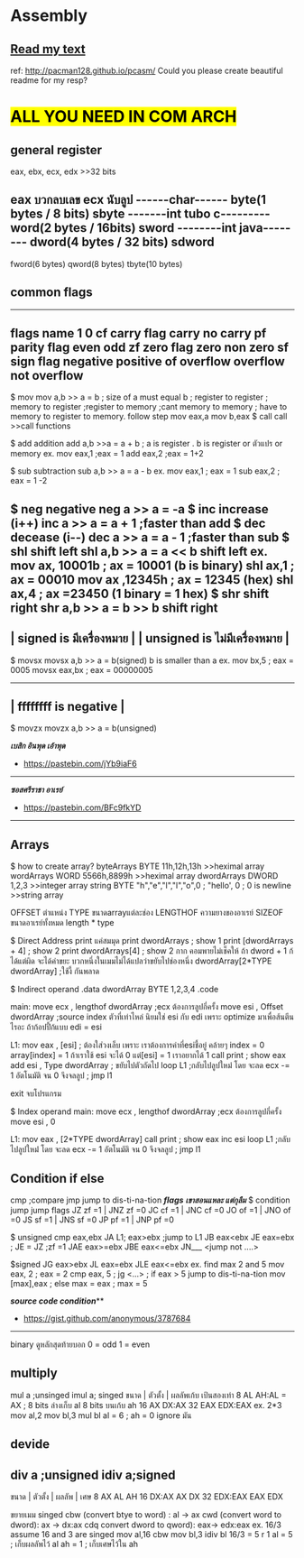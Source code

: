 # Assembly
## [Read my text](https://github.com/itsmebabysmiley/Assembly/blob/master/text)
ref:
http://pacman128.github.io/pcasm/
Could you please create beautiful readme for my resp?
# <mark>ALL YOU NEED IN COM ARCH </mark>
## general register
eax, ebx, ecx, edx  >>32 bits

eax บวกลบเลข
ecx นับลูป
------char------
byte(1 bytes / 8 bits)
sbyte
-------int tubo c---------
word(2 bytes / 16bits)
sword
--------int java--------
dword(4 bytes / 32 bits)
sdword
------------------------------
fword(6 bytes)
qword(8 bytes)
tbyte(10 bytes)

## common flags
-----------------------------------------
flags     name        1         0
cf    carry flag    carry     no carry
pf    parity flag   even      odd
zf    zero flag     zero      non zero
sf    sign flag     negative  positive
of    overflow      overflow  not overflow
-------------------------------------------
$ mov
mov a,b >> a = b  ; size of a must equal b
                  ; register to register
                  ; memory to register
                  ;register to memory
                  ;cant memory to memory ; have to memory to register to memory. follow step
                    mov eax,a
                    mov b,eax
$ call
call    >>call functions

$ add addition
add a,b >>a = a + b ; a is register . b is register or ตัวแปร or memory
ex.
  mov eax,1 ;eax = 1
  add eax,2 ;eax = 1+2

$ sub subtraction
sub a,b >> a = a - b
ex.
  mov eax,1 ; eax = 1
  sub eax,2 ; eax = 1 -2
  
$ neg negative
neg a >> a = -a
$ inc increase (i++)
inc a >> a = a + 1  ;faster than add
$ dec decease (i--)
dec a >> a = a - 1  ;faster than sub
$ shl shift left
shl a,b >> a = a << b shift left
ex.
  mov ax, 10001b  ; ax = 10001 (b is binary)
  shl ax,1        ; ax = 00010
  mov ax ,12345h  ; ax = 12345 (hex)
  shl ax,4        ; ax =23450 (1 binary = 1 hex)
$ shr shift right
shr a,b >> a = b >> b shift right
--------------------------------
| signed is มีเครื่องหมาย          |
| unsigned is ไม่มีเครื่องหมาย      |
--------------------------------
$ movsx
movsx a,b >> a = b(signed) b is smaller than a
ex.
  mov bx,5 ; eax = 0005
  movsx eax,bx  ; eax = 00000005
  
---------------------------
| ffffffff is negative    |
---------------------------

$ movzx
movzx a,b >> a = b(unsigned)

***********เบสิก อินพุด เอ้าพุด***********
*   https://pastebin.com/jYb9iaF6   
*************************************
***********ซอสศรีราชา อาเรย์***********
* https://pastebin.com/BFc9fkYD     
************************************

## Arrays
$ how to create array?
byteArrays BYTE  11h,12h,13h  >>heximal array
wordArrays WORD  5566h,8899h  >>heximal array
dwordArrays DWORD 1,2,3       >>integer array
string BYTE "h","e","l","l","o",0 ; "hello', 0 ; 0 is newline  >>string array

OFFSET ตำแหน่ง
TYPE ขนาดarrayแต่ละช่อง
LENGTHOF ความยางของอาเรย์
SIZEOF ขนาดอาเรย์ทั้งหมด length * type

$ Direct Address
print แค่สมมุด
print dwordArrays ; show 1
print [dwordArrays + 4] ; show 2
print dwordArrays[4] ; show 2
กาก คอมพายไม่เช็คให้ ถ้า dword + 1 ก้ได้แต่ผิด จะได้ค่าขยะ บวกหนึ่งในเมมไม่ได้แปลว่าขยับไปช่องหนึ่ง
dwordArray[2*TYPE dwordArray] ;ใช้งี้ กันพลาด

$ Indirect operand
.data
  dwordArray BYTE 1,2,3,4
.code
 
 main:
  move ecx , lengthof dwordArray    ;ecx ต้องการลูปกี่ครั้ง
  move esi , Offset dwordArray      ;source index ตัวที่เท่าไหล่ นิยมใช่ esi กับ edi เพราะ optimize มาเพื่อส้นตีนไรอะ ถ้าก้อปปี้ก้แบบ edi = esi 
  
 L1:
  mov eax , [esi] ; ต้องใส่วงเล็บ เพราะ เราต้องการค่าที่esiชี้อยู่ คล้ายๆ index = 0 array[index] = 1 ถ้าเราใช้ esi จะได้ 0 แต่[esi] = 1 เราอยากได้ 1
  call print      ; show eax
  add esi , Type dwordArray   ; ขยับไปตัวถัดไป
  loop L1 ;กลับไปลูปใหม่่ โดย จะลด ecx -= 1 อัตโนมัติ จน 0 จึงจลลูป ; jmp l1
  
  exit จบโปรแกรม
  
$ Index operand
main:
  move ecx , lengthof dwordArray    ;ecx ต้องการลูปกี่ครั้ง
  move esi , 0       
  
 L1:
  mov eax , [2*TYPE dwordArray]
  call print      ; show eax
  inc esi
  loop L1 ;กลับไปลูปใหม่่ โดย จะลด ecx -= 1 อัตโนมัติ จน 0 จึงจลลูป ; jmp l1

## Condition if else
  cmp ;compare
  jmp jump to dis-ti-na-tion
  *****flags เขาสอนแหละ แต่กุลืม*****
  $ condition jump
  jump flags
  JZ zf =1    | JNZ zf =0
  JC cf =1    | JNC cf =0
  JO of =1    | JNO of =0
  JS sf =1    | JNS sf =0
  JP pf =1    | JNP pf =0
  
  $ unsigned
  cmp eax,ebx
  JA L1; eax>ebx ;jump to L1
  JB eax<ebx
  JE eax=ebx ; JE = JZ ;zf =1
  JAE eax>=ebx
  JBE eax<=ebx
  JN___ <jump not ....>
  
  $signed
  JG eax>ebx
  JL eax<ebx
  JE eax = ebx
  JGE eax>=ebx
  JLE eax<=ebx
  ex. find max 2 and 5
    mov eax, 2        ; eax = 2
    cmp eax, 5        ;
    jg  <...>         ; if eax > 5  jump to dis-ti-na-tion
    mov [max],eax  ; else max = eax ; max = 5
    
***********source code condition*************
*  https://gist.github.com/anonymous/3787684
*********************************************
  
  binary ดูหลักสุดท้ายบอก 0 = odd 1 = even
 
## multiply
  mul a ;unsinged
  imul a; singed
  ขนาด | ตัวตั้ง | ผลลัพเก้บ เป้นสองเท่า
    8     AL      AH:AL  = AX ; 8 bits ล่างเก็บ al 8 bits บนเก้บ ah
    16    AX      DX:AX
    32    EAX     EDX:EAX
   ex. 2*3
      mov al,2
      mov bl,3
      mul bl
            al = 6 ; ah = 0 ignore มัน
## devide
  div a ;unsigned
  idiv a;signed
  -------------------------------
   ขนาด | ตัวตั้ง | ผลลัพ  | เศษ
    8     AX      AL       AH 
    16    DX:AX   AX       DX
    32    EDX:EAX EAX      EDX     
  
  ขยายเมม singed
  cbw (convert btye to word) : al -> ax
  cwd (convert word to dword): ax -> dx:ax
  cdq convert dword to qword): eax-> edx:eax
  ex. 16/3 assume 16 and 3 are singed
    mov al,16
    cbw
    mov bl,3
    idiv bl       16/3 = 5 r 1
        al = 5 ; เก็บผลลัพไว้ al
        ah = 1 ; เก็บเศษไว้ใน ah
